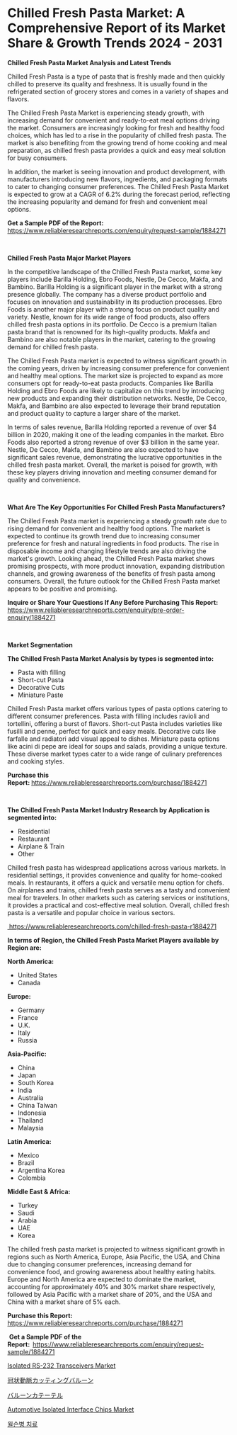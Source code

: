 <p><h1>Chilled Fresh Pasta Market: A Comprehensive Report of its Market Share & Growth Trends 2024 - 2031</h1></p><p><strong>Chilled Fresh Pasta Market Analysis and Latest Trends</strong></p>
<p><p>Chilled Fresh Pasta is a type of pasta that is freshly made and then quickly chilled to preserve its quality and freshness. It is usually found in the refrigerated section of grocery stores and comes in a variety of shapes and flavors.</p><p>The Chilled Fresh Pasta Market is experiencing steady growth, with increasing demand for convenient and ready-to-eat meal options driving the market. Consumers are increasingly looking for fresh and healthy food choices, which has led to a rise in the popularity of chilled fresh pasta. The market is also benefiting from the growing trend of home cooking and meal preparation, as chilled fresh pasta provides a quick and easy meal solution for busy consumers.</p><p>In addition, the market is seeing innovation and product development, with manufacturers introducing new flavors, ingredients, and packaging formats to cater to changing consumer preferences. The Chilled Fresh Pasta Market is expected to grow at a CAGR of 6.2% during the forecast period, reflecting the increasing popularity and demand for fresh and convenient meal options.</p></p>
<p><strong>Get a Sample PDF of the Report:&nbsp;</strong> <a href="https://www.reliableresearchreports.com/enquiry/request-sample/1884271">https://www.reliableresearchreports.com/enquiry/request-sample/1884271</a></p>
<p>&nbsp;</p>
<p><strong>Chilled Fresh Pasta Major Market Players</strong></p>
<p><p>In the competitive landscape of the Chilled Fresh Pasta market, some key players include Barilla Holding, Ebro Foods, Nestle, De Cecco, Makfa, and Bambino. Barilla Holding is a significant player in the market with a strong presence globally. The company has a diverse product portfolio and focuses on innovation and sustainability in its production processes. Ebro Foods is another major player with a strong focus on product quality and variety. Nestle, known for its wide range of food products, also offers chilled fresh pasta options in its portfolio. De Cecco is a premium Italian pasta brand that is renowned for its high-quality products. Makfa and Bambino are also notable players in the market, catering to the growing demand for chilled fresh pasta.</p><p>The Chilled Fresh Pasta market is expected to witness significant growth in the coming years, driven by increasing consumer preference for convenient and healthy meal options. The market size is projected to expand as more consumers opt for ready-to-eat pasta products. Companies like Barilla Holding and Ebro Foods are likely to capitalize on this trend by introducing new products and expanding their distribution networks. Nestle, De Cecco, Makfa, and Bambino are also expected to leverage their brand reputation and product quality to capture a larger share of the market.</p><p>In terms of sales revenue, Barilla Holding reported a revenue of over $4 billion in 2020, making it one of the leading companies in the market. Ebro Foods also reported a strong revenue of over $3 billion in the same year. Nestle, De Cecco, Makfa, and Bambino are also expected to have significant sales revenue, demonstrating the lucrative opportunities in the chilled fresh pasta market. Overall, the market is poised for growth, with these key players driving innovation and meeting consumer demand for quality and convenience.</p></p>
<p>&nbsp;</p>
<p><strong>What Are The Key Opportunities For Chilled Fresh Pasta Manufacturers?</strong></p>
<p><p>The Chilled Fresh Pasta market is experiencing a steady growth rate due to rising demand for convenient and healthy food options. The market is expected to continue its growth trend due to increasing consumer preference for fresh and natural ingredients in food products. The rise in disposable income and changing lifestyle trends are also driving the market's growth. Looking ahead, the Chilled Fresh Pasta market shows promising prospects, with more product innovation, expanding distribution channels, and growing awareness of the benefits of fresh pasta among consumers. Overall, the future outlook for the Chilled Fresh Pasta market appears to be positive and promising.</p></p>
<p><strong>Inquire or Share Your Questions If Any Before Purchasing This Report:</strong> <a href="https://www.reliableresearchreports.com/enquiry/pre-order-enquiry/1884271">https://www.reliableresearchreports.com/enquiry/pre-order-enquiry/1884271</a></p>
<p>&nbsp;</p>
<p><strong>Market Segmentation</strong></p>
<p><strong>The Chilled Fresh Pasta Market Analysis by types is segmented into:</strong></p>
<p><ul><li>Pasta with filling</li><li>Short-cut Pasta</li><li>Decorative Cuts</li><li>Miniature Paste</li></ul></p>
<p><p>Chilled Fresh Pasta market offers various types of pasta options catering to different consumer preferences. Pasta with filling includes ravioli and tortellini, offering a burst of flavors. Short-cut Pasta includes varieties like fusilli and penne, perfect for quick and easy meals. Decorative cuts like farfalle and radiatori add visual appeal to dishes. Miniature pasta options like acini di pepe are ideal for soups and salads, providing a unique texture. These diverse market types cater to a wide range of culinary preferences and cooking styles.</p></p>
<p><strong>Purchase this Report:&nbsp;</strong><a href="https://www.reliableresearchreports.com/purchase/1884271">https://www.reliableresearchreports.com/purchase/1884271</a></p>
<p>&nbsp;</p>
<p><strong>The Chilled Fresh Pasta Market Industry Research by Application is segmented into:</strong></p>
<p><ul><li>Residential</li><li>Restaurant</li><li>Airplane & Train</li><li>Other</li></ul></p>
<p><p>Chilled fresh pasta has widespread applications across various markets. In residential settings, it provides convenience and quality for home-cooked meals. In restaurants, it offers a quick and versatile menu option for chefs. On airplanes and trains, chilled fresh pasta serves as a tasty and convenient meal for travelers. In other markets such as catering services or institutions, it provides a practical and cost-effective meal solution. Overall, chilled fresh pasta is a versatile and popular choice in various sectors.</p></p>
<p><a href="https://www.reliableresearchreports.com/chilled-fresh-pasta-r1884271">&nbsp;https://www.reliableresearchreports.com/chilled-fresh-pasta-r1884271</a></p>
<p><strong>In terms of Region, the Chilled Fresh Pasta Market Players available by Region are:</strong></p>
<p>
    <p> <strong> North America: </strong>
        <ul>
            <li>United States</li>
            <li>Canada</li>
        </ul>
        </p> 
    <p> <strong> Europe: </strong>
        <ul>
            <li>Germany</li>
            <li>France</li>
            <li>U.K.</li>
            <li>Italy</li>
            <li>Russia</li>
        </ul>
        </p> 
    <p> <strong> Asia-Pacific: </strong>
        <ul>
            <li>China</li>
            <li>Japan</li>
            <li>South Korea</li>
            <li>India</li>
            <li>Australia</li>
            <li>China Taiwan</li>
            <li>Indonesia</li>
            <li>Thailand</li>
            <li>Malaysia</li>
        </ul>
        </p> 
    <p> <strong> Latin America: </strong>
        <ul>
            <li>Mexico</li>
            <li>Brazil</li>
            <li>Argentina Korea</li>
            <li>Colombia</li>
        </ul>
        </p> 
    <p> <strong> Middle East & Africa: </strong>
        <ul>
            <li>Turkey</li>
            <li>Saudi</li>
            <li>Arabia</li>
            <li>UAE</li>
            <li>Korea</li>
        </ul>
    </p>
    </p>
<p><p>The chilled fresh pasta market is projected to witness significant growth in regions such as North America, Europe, Asia Pacific, the USA, and China due to changing consumer preferences, increasing demand for convenience food, and growing awareness about healthy eating habits. Europe and North America are expected to dominate the market, accounting for approximately 40% and 30% market share respectively, followed by Asia Pacific with a market share of 20%, and the USA and China with a market share of 5% each.</p></p>
<p><strong>Purchase this Report: </strong><a href="https://www.reliableresearchreports.com/purchase/1884271">https://www.reliableresearchreports.com/purchase/1884271</a></p>
<p>&nbsp;<strong>Get a Sample PDF of the Report:&nbsp;&nbsp;</strong><a href="https://www.reliableresearchreports.com/enquiry/request-sample/1884271">https://www.reliableresearchreports.com/enquiry/request-sample/1884271</a></p>
<p><strong></strong></p>
<p><p><a href="https://github.com/moyahfrancoestellec51j635wcx/Market-Research-Report-List-3/blob/main/isolated-rs-232-transceivers-market.md">Isolated RS-232 Transceivers Market</a></p><p><a href="https://github.com/DeonBoer2023/Market-Research-Report-List-1/blob/main/8066829151294.md">冠状動脈カッティングバルーン</a></p><p><a href="https://github.com/dawson566/Market-Research-Report-List-1/blob/main/3943075151293.md">バルーンカテーテル</a></p><p><a href="https://github.com/mharielmesa/Market-Research-Report-List-3/blob/main/automotive-isolated-interface-chips-market.md">Automotive Isolated Interface Chips Market</a></p><p><a href="https://github.com/vskv4779xr1/Market-Research-Report-List-2/blob/main/9324215161222.md">윌슨병 치료</a></p></p>